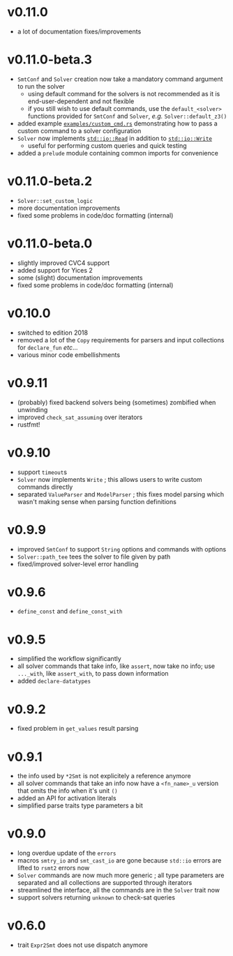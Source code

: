 # v0.11.0

- a lot of documentation fixes/improvements

# v0.11.0-beta.3

- `SmtConf` and `Solver` creation now take a mandatory command argument to run the solver
    - using default command for the solvers is not recommended as it is end-user-dependent and not
      flexible
    - if you still wish to use default commands, use the `default_<solver>` functions provided for
      `SmtConf` and `Solver`, *e.g.* `Solver::default_z3()`
- added example [`examples/custom_cmd.rs`][custom cmd example] demonstrating how to pass a custom
    command to a solver configuration
- `Solver` now implements [`std::io::Read`][std read] in addition to [`std::io::Write`][std write]
    - useful for performing custom queries and quick testing
- added a `prelude` module containing common imports for convenience

[custom cmd example]: ./examples/custom_cmd.rs (Custom command example)
[std read]: https://doc.rust-lang.org/std/io/trait.Read.html (Read trait on Rust std)
[std write]: https://doc.rust-lang.org/std/io/trait.Write.html (Write trait on Rust std)

# v0.11.0-beta.2

- `Solver::set_custom_logic`
- more documentation improvements
- fixed some problems in code/doc formatting (internal)

# v0.11.0-beta.0

- slightly improved CVC4 support
- added support for Yices 2
- some (slight) documentation improvements
- fixed some problems in code/doc formatting (internal)

# v0.10.0

- switched to edition 2018
- removed a lot of the `Copy` requirements for parsers and input collections
  for `declare_fun` *etc*...
- various minor code embellishments

# v0.9.11

- (probably) fixed backend solvers being (sometimes) zombified when unwinding
- improved `check_sat_assuming` over iterators
- rustfmt!

# v0.9.10

- support `timeout`s
- `Solver` now implements `Write` ; this allows users to write custom commands
  directly
- separated `ValueParser` and `ModelParser` ; this fixes model parsing which
  wasn't making sense when parsing function definitions

# v0.9.9

- improved `SmtConf` to support `String` options and commands with options
- `Solver::path_tee` tees the solver to file given by path
- fixed/improved solver-level error handling

# v0.9.6

- `define_const` and `define_const_with`

# v0.9.5

- simplified the workflow significantly
- all solver commands that take info, like `assert`, now take no info; use
  `..._with`, like `assert_with`, to pass down information
- added `declare-datatypes`

# v0.9.2

- fixed problem in `get_values` result parsing

# v0.9.1

- the info used by `*2Smt` is not explicitely a reference anymore
- all solver commands that take an info now have a `<fn_name>_u` version that
  omits the info when it's unit `()`
- added an API for activation literals
- simplified parse traits type parameters a bit

# v0.9.0

- long overdue update of the `errors`
- macros `smtry_io` and `smt_cast_io` are gone because `std::io` errors are
  lifted to `rsmt2` errors now
- `Solver` commands are now much more generic ; all type parameters are
  separated and all collections are supported through iterators
- streamlined the interface, all the commands are in the `Solver` trait now
- support solvers returning `unknown` to check-sat queries

# v0.6.0

- trait `Expr2Smt` does not use dispatch anymore